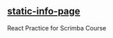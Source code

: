 ## [static-info-page](https://ssbdevelopment.github.io/static-info-page/)
React Practice for Scrimba Course